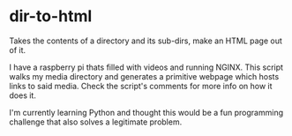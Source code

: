 # dir-to-html
Takes the contents of a directory and its sub-dirs, make an HTML page out of it.

I have a raspberry pi thats filled with videos and running NGINX.
This script walks my media directory and generates a primitive webpage which hosts links to said media.
Check the script's comments for more info on how it does it.

I'm currently learning Python and thought this would be a fun programming challenge that also solves a legitimate problem.
